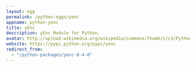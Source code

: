 ```yaml
---
layout: egg
permalink: /python-eggs/yenc
appname: python-yenc
title: yEnc
description: yEnc Module for Python.
avatar: http://upload.wikimedia.org/wikipedia/commons/thumb/c/c3/Python-logo-notext.svg/110px-Python-logo-notext.svg.png
website: https://pypi.python.org/pypi/yenc
redirect_from:
  - "/python-packages/yenc-0-4-0"
---
```


